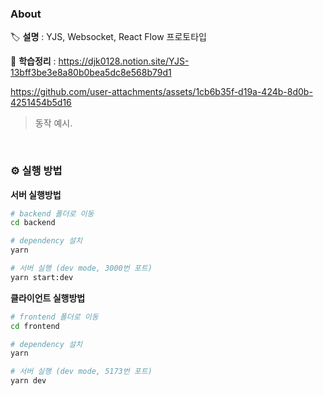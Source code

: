 ### About

🏷️ **설명** : YJS, Websocket, React Flow 프로토타입

🔖 **학습정리** : https://djk0128.notion.site/YJS-13bff3be3e8a80b0bea5dc8e568b79d1




https://github.com/user-attachments/assets/1cb6b35f-d19a-424b-8d0b-4251454b5d16


> 동작 예시.

<br>

### ⚙️ 실행 방법

**서버 실행방법**
```bash
# backend 폴더로 이동
cd backend

# dependency 설치
yarn

# 서버 실행 (dev mode, 3000번 포트)
yarn start:dev
```
**클라이언트 실행방법**
```bash
# frontend 폴더로 이동
cd frontend

# dependency 설치
yarn

# 서버 실행 (dev mode, 5173번 포트)
yarn dev
```

